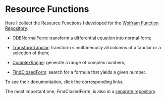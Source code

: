 # Resource Functions
Here I collect the Resource Functions I developed for the [Wolfram Function Repository](https://resources.wolframcloud.com/FunctionRepository/):

* [ODENormalForm](https://resources.wolframcloud.com/FunctionRepository/resources/ODENormalForm/): transform a differential equation into normal form;

* [TransformTabular](https://resources.wolframcloud.com/FunctionRepository/resources/TransformTabular/): transform simultaneously all columns of a tabular or a selection of them;

* [ComplexRange](https://resources.wolframcloud.com/FunctionRepository/resources/ComplexRange/): generate a range of complex numbers;

* [FindClosedForm](https://resources.wolframcloud.com/FunctionRepository/resources/FindClosedForm/): search for a formula that yields a given number.

To see their documentation, click the corresponding links.

The most important one, FindClosedForm, is also in a [separate repository](https://github.com/Daniele-Gregori/FindClosedForm).
